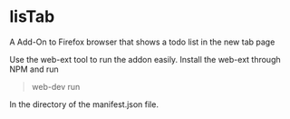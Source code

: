 # lisTab
A Add-On to Firefox browser that shows a todo list in the new tab page

Use the web-ext tool to run the addon easily.
Install the web-ext through NPM and run 

> web-dev run

In the directory of the manifest.json file.